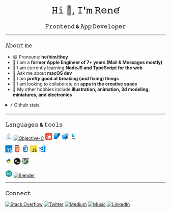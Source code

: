 <h1 align="center">𝙷𝚒 👋, 𝙸'𝚖 𝚁𝚎𝚗𝚎́</h1>
<h3 align="center">𝙵𝚛𝚘𝚗𝚝𝚎𝚗𝚍 & 𝙰𝚙𝚙 𝙳𝚎𝚟𝚎𝚕𝚘𝚙𝚎𝚛</h3>

<hr/>

### 𝙰𝚋𝚘𝚞𝚝 𝚖𝚎
-  😄 Pronouns: **he/him/they**
-  I am a **former Apple Engineer of 7+ years (Mail & Messages mostly)**
- 🌱 I am currently learning **NodeJS and TypeScript for the web**
- 💬 Ask me about **macOS dev**
- 🔨 I am  ***pretty* good at breaking (and fixing) things**
- 👯 I am looking to collaborate on **apps in the creative space**
- 🎨 My other hobbies include **illustration, animation, 3d modeling, miniatures, and electronics**


<details>
  <summary>⚡ Github stats</summary>
<img src="https://github-readme-stats.rfbarraza.vercel.app/api?username=rfbarraza&show_icons=true&count_private=true&custom_title=rfbarraza stats&include_all_commits=true&hide_border=true&hide=stars,prs&theme=graywhite"/>
</details>

<hr/>

### 𝙻𝚊𝚗𝚐𝚞𝚊𝚐𝚎𝚜 & 𝚝𝚘𝚘𝚕𝚜

[<img alt ="C" width="22px" src="https://raw.githubusercontent.com/github/explore/80688e429a7d4ef2fca1e82350fe8e3517d3494d/topics/c/c.png" />](https://www.cprogramming.com/)
[<img alt ="Objective-C" width="22px" src="https://www.vectorlogo.zone/logos/apple_objectivec/apple_objectivec-icon.svg" />](https://developer.apple.com/library/archive/documentation/Cocoa/Conceptual/ProgrammingWithObjectiveC/Introduction/Introduction.html)
[<img alt ="Swift" width="22px" src="https://raw.githubusercontent.com/github/explore/80688e429a7d4ef2fca1e82350fe8e3517d3494d/topics/swift/swift.png" />](https://developer.apple.com/swift/)
[<img alt ="Sqlite" width="22px" src="https://raw.githubusercontent.com/github/explore/2d218e3aa252dc90eef269b34eeec1fbd15dc07e/topics/sqlite/sqlite.png" />](https://www.sqlite.org/index.html)
[<img alt ="XCode" width="22px" src="https://raw.githubusercontent.com/github/explore/80688e429a7d4ef2fca1e82350fe8e3517d3494d/topics/xcode/xcode.png" />](https://developer.apple.com/xcode/)
[<img alt ="macOS" width="22px" src="https://raw.githubusercontent.com/github/explore/80688e429a7d4ef2fca1e82350fe8e3517d3494d/topics/macos/macos.png" />](https://developer.apple.com/macos/)

[<img alt ="TypeScript" width="22px" src="https://raw.githubusercontent.com/github/explore/80688e429a7d4ef2fca1e82350fe8e3517d3494d/topics/typescript/typescript.png" />](https://www.typescriptlang.org/)
[<img alt ="HTML" width="22px" src="https://raw.githubusercontent.com/github/explore/80688e429a7d4ef2fca1e82350fe8e3517d3494d/topics/html/html.png" />](https://www.w3.org/html/)
[<img alt ="CSS" width="22px" src="https://raw.githubusercontent.com/github/explore/80688e429a7d4ef2fca1e82350fe8e3517d3494d/topics/css/css.png" />](https://www.w3schools.com/css)
[<img alt ="Javascript" width="22px" src="https://raw.githubusercontent.com/github/explore/80688e429a7d4ef2fca1e82350fe8e3517d3494d/topics/javascript/javascript.png" />](https://developer.mozilla.org/en-US/docs/Web/JavaScript)
[<img alt ="VSCode" width="22px" src="https://raw.githubusercontent.com/github/explore/80688e429a7d4ef2fca1e82350fe8e3517d3494d/topics/visual-studio-code/visual-studio-code.png" />](https://code.visualstudio.com)


[<img alt ="Python" width="22px" src="https://raw.githubusercontent.com/github/explore/80688e429a7d4ef2fca1e82350fe8e3517d3494d/topics/python/python.png" />](https://python.org)
[<img alt ="((ba)|(z))sh" width="22px" src="https://raw.githubusercontent.com/github/explore/d92924b1d925bb134e308bd29c9de6c302ed3beb/topics/terminal/terminal.png" />](https://www.gnu.org/software/bash/)
[<img alt ="vim" width="22px" src="https://raw.githubusercontent.com/github/explore/d92924b1d925bb134e308bd29c9de6c302ed3beb/topics/vim/vim.png" />](https://www.vim.org)

[<img alt ="Arduino" width="22px" src="https://raw.githubusercontent.com/github/explore/80688e429a7d4ef2fca1e82350fe8e3517d3494d/topics/arduino/arduino.png" />](https://arduino.cc)
[<img alt ="Blender" width="22px" src="https://download.blender.org/branding/community/blender_community_badge_white.svg" />](https://blender.org)

<hr/>

### 𝙲𝚘𝚗𝚗𝚎𝚌𝚝

[<img alt="Stack Overflow" src="https://cdn.jsdelivr.net/npm/simple-icons@4.4.0/icons/stackoverflow.svg" width="22px" />][stackoverflow]
[<img alt="Twitter" src="https://cdn.jsdelivr.net/npm/simple-icons@4.4.0/icons/twitter.svg" width="22px" />][twitter]
[<img alt="Medium" src="https://cdn.jsdelivr.net/npm/simple-icons@4.4.0/icons/medium.svg" width="22px" />][medium]
[<img alt="Music" src="https://cdn.jsdelivr.net/npm/simple-icons@4.4.0/icons/itunes.svg" width="22px"/>][music]
[<img alt="LinkedIn" src="https://cdn.jsdelivr.net/npm/simple-icons@4.4.0/icons/linkedin.svg" width="22px" />][linkedin]

[website]: https://rfbarraza.com
[twitter]: https://twitter.com/rfbarraza
[linkedin]: https://linkedin.com/in/rfbarraza/
[apple]: https://apple.com
[medium]: https://medium.com/@rfbarraza
[music]: https://music.apple.com/profile/rfbarraza
[stackoverflow]: https://stackexchange.com/users/15611128/rfbarraza
